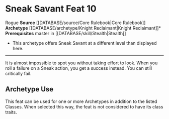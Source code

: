 ﻿---
feat: Sneak Savant
id: '579'
level: '10'
name: Sneak Savant
prerequisite: Master in [[DATABASE/skill/Stealth|Stealth]]
rarity: Common
source: '[[DATABASE/source/Core Rulebook|Core Rulebook]]'
trait:
- '[[DATABASE/trait/Rogue|Rogue]]'
type: Feat

---
# Sneak Savant <span class="item-type">Feat 10</span>

<span class="item-trait">Rogue</span>
**Source** [[DATABASE/source/Core Rulebook|Core Rulebook]] 
**Archetype** [[DATABASE/archetype/Knight Reclaimant|Knight Reclaimant]]*
**Prerequisites** master in [[DATABASE/skill/Stealth|Stealth]]
* This archetype offers Sneak Savant at a different level than displayed here.

---
It is almost impossible to spot you without taking effort to look. When you roll a failure on a Sneak action, you get a success instead. You can still critically fail.

## Archetype Use

This feat can be used for one or more Archetypes in addition to the listed Classes. When selected this way, the feat is not considered to have its class traits.